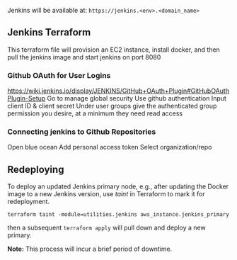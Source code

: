Jenkins will be available at: `https://jenkins.<env>.<domain_name>`

## Jenkins Terraform
 This terraform file will provision an EC2 instance, install docker, and then pull the jenkins image and start jenkins on port 8080

### Github OAuth for User Logins
https://wiki.jenkins.io/display/JENKINS/GitHub+OAuth+Plugin#GitHubOAuthPlugin-Setup
Go to manage global security
Use github authentication
Input client ID & client secret
Under user groups give the authenticated group permission you desire, at a minimum they need read access

 ### Connecting jenkins to Github Repositories
 Open blue ocean
 Add personal access token
 Select organization/repo

## Redeploying

To deploy an updated Jenkins primary node, e.g., after updating the Docker image to a new Jenkins version, use _taint_ in Terraform to mark it for redeployment.

`terraform taint -module=utilities.jenkins aws_instance.jenkins_primary`

then a subsequent `terraform apply` will pull down and deploy a new primary.

**Note:** This process will incur a brief period of downtime.